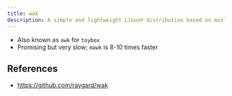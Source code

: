 ```yaml
---
title: wak
description: A simple and lightweight Linux® distribution based on musl libc and toybox
---
```


- Also known as `awk` for `toybox`
- Promising but very slow; `mawk` is 8-10 times faster

## References
- https://github.com/raygard/wak
